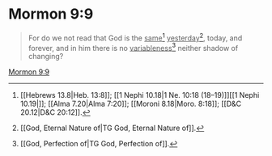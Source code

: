 # Mormon 9:9

> For do we not read that God is the <u>same</u>[^a] <u>yesterday</u>[^b], today, and forever, and in him there is no <u>variableness</u>[^c] neither shadow of changing?

[Mormon 9:9](https://www.churchofjesuschrist.org/study/scriptures/bofm/morm/9?lang=eng&id=p9#p9)


[^a]: [[Hebrews 13.8|Heb. 13:8]]; [[1 Nephi 10.18|1 Ne. 10:18 (18–19)]][[1 Nephi 10.19|]]; [[Alma 7.20|Alma 7:20]]; [[Moroni 8.18|Moro. 8:18]]; [[D&C 20.12|D&C 20:12]].  
[^b]: [[God, Eternal Nature of|TG God, Eternal Nature of]].  
[^c]: [[God, Perfection of|TG God, Perfection of]].  
